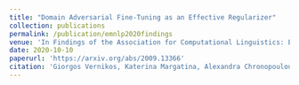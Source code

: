 ```yaml
---
title: "Domain Adversarial Fine-Tuning as an Effective Regularizer"
collection: publications
permalink: /publication/emnlp2020findings
venue: 'In Findings of the Association for Computational Linguistics: EMNLP'
date: 2020-10-10
paperurl: 'https://arxiv.org/abs/2009.13366'
citation: 'Giorgos Vernikos, Katerina Margatina, Alexandra Chronopoulou, Ion Androutsopoulos'
---
```

